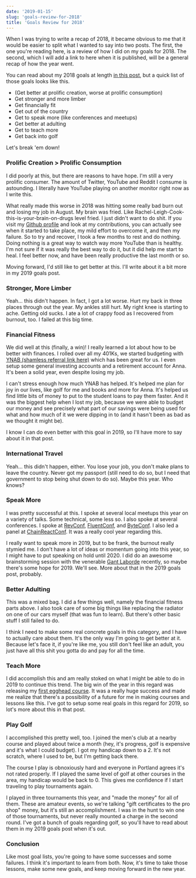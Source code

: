 ```yaml
---
date: '2019-01-15'
slug: 'goals-review-for-2018'
title: 'Goals Review for 2018'
---
```


When I was trying to write a recap of 2018, it became obvious to me that it would be easier to split what I wanted to say into two posts. The first, the one you're reading here, is a review of how I did on my goals for 2018. The second, which I will add a link to here when it is published, will be a general recap of how the year went.

You can read about my 2018 goals at length [in this post](/goals-for-2018), but a quick list of those goals looks like this.

- (Get better at prolific creation, worse at prolific consumption)
- Get stronger and more limber
- Get financially fit
- Get out of the country
- Get to speak more (like conferences and meetups)
- Get better at adulting
- Get to teach more
- Get back into golf

Let's break 'em down!

### Prolific Creation > Prolific Consumption

I did poorly at this, but there are reasons to have hope. I'm still a very prolific consumer. The amount of Twitter, YouTube and Reddit I consume is astounding. I literally have YouTube playing on another monitor right now as I write this.

What really made this worse in 2018 was hitting some really bad burn out and losing my job in August. My brain was fried. Like Rachel-Leigh-Cook-this-is-your-brain-on-drugs level fried. I just didn't want to do shit. If you visit my [Github profile](https://github.com/kyleshevlin) and look at my contributions, you can actually see when it started to take place, my mild effort to overcome it, and then my failure. So to try and recover, I took a few months to rest and do nothing. Doing nothing is a great way to watch way more YouTube than is healthy. I'm not sure if it was really the best way to do it, but it did help me start to heal. I feel better now, and have been really productive the last month or so.

Moving forward, I'd still like to get better at this. I'll write about it a bit more in my 2019 goals post.

### Stronger, More Limber

Yeah... this didn't happen. In fact, I got a lot worse. Hurt my back in three places through out the year. My ankles still hurt. My right knee is starting to ache. Getting old sucks. I ate a lot of crappy food as I recovered from burnout, too. I failed at this big time.

### Financial Fitness

We did well at this (finally, a win)! I really learned a lot about how to be better with finances. I rolled over all my 401Ks, we started budgeting with [YNAB (shamless referral link here)](https://ynab.com/referral/?ref=LYFmWa7NnaXUdCxR&utm_source=customer_referral) which has been great for us. I even setup some general investing accounts and a retirement account for Anna. It's been a solid year, even despite losing my job.

I can't stress enough how much YNAB has helped. It's helped me plan for joy in our lives, like golf for me and books and more for Anna. It's helped us find little bits of money to put to the student loans to pay them faster. And it was the biggest help when I lost my job, because we were able to budget our money and see precisely what part of our savings were being used for what and how much of it we were dipping in to (and it hasn't been as bad as we thought it might be).

I know I can do even better with this goal in 2019, so I'll have more to say about it in that post.

### International Travel

Yeah... this didn't happen, either. You lose your job, you don't make plans to leave the country. Never got my passport (still need to do so, but I need that government to stop being shut down to do so). Maybe this year. Who knows?

### Speak More

I was pretty successful at this. I spoke at several local meetups this year on a variety of talks. Some technical, some less so. I also spoke at several conferences. I spoke at [RevConf](https://revolutionconf.com/), [FluentConf](https://conferences.oreilly.com/fluent/fl-ca), and [ByteConf](https://www.byteconf.com/). I also led a panel at [ChainReactConf](https://infinite.red/ChainReactConf). It was a really cool year regarding this.

I really want to speak more in 2019, but to be frank, the burnout really stymied me. I don't have a lot of ideas or momentum going into this year, so I might have to put speaking on hold until 2020. I did do an awesome brainstorming session with the venerable [Gant Laborde](https://twitter.com/GantLaborde) recently, so maybe there's some hope for 2019. We'll see. More about that in the 2019 goals post, probably.

### Better Adulting

This was a mixed bag. I did a few things well, namely the financial fitness parts above. I also took care of some big things like replacing the radiator on one of our cars myself (that was fun to learn). But there's other basic stuff I still failed to do.

I think I need to make some real concrete goals in this category, and I have to actually care about them. It's the only way I'm going to get better at it. Because let's face it, if you're like me, you still don't feel like an adult, you just have all this shit you gotta do and pay for all the time.

### Teach More

I did accomplish this and am really stoked on what I might be able to do in 2019 to continue this trend. The big win of the year in this regard was releasing my [first egghead course](https://egghead.io/courses/data-structures-and-algorithms-in-javascript/?af=8u8eik). It was a really huge success and made me realize that there's a possibility of a future for me in making courses and lessons like this. I've got to setup some real goals in this regard for 2019, so lot's more about this in that post.

### Play Golf

I accomplished this pretty well, too. I joined the men's club at a nearby course and played about twice a month (hey, it's progress, golf is expensive and it's what I could budget). I got my handicap down to a 2. It's not scratch, where I used to be, but I'm getting back there.

The course I play is obnoxiously hard and everyone in Portland agrees it's not rated properly. If I played the same level of golf at other courses in the area, my handicap would be back to 0. This gives me confidence if I start traveling to play tournaments again.

I played in three tournaments this year, and "made the money" for all of them. These are amateur events, so we're talking "gift certificates to the pro shop" money, but it's still an accomplishment. I was in the hunt to win one of those tournaments, but never really mounted a charge in the second round. I've got a bunch of goals regarding golf, so you'll have to read about them in my 2019 goals post when it's out.

### Conclusion

Like most goal lists, you're going to have some successes and some failures. I think it's important to learn from both. Now, it's time to take those lessons, make some new goals, and keep moving forward in the new year.
